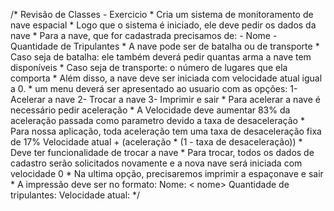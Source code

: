 /*
    Revisão de Classes - Exercicio
        * Cria um sistema de monitoramento de nave espacial 
        * Logo que o sistema é iniciado, ele deve pedir os dados da nave
        * Para a nave, que for cadastrada precisamos de: 
            - Nome
            - Quantidade de Tripulantes
        * A nave pode ser de batalha ou de transporte
        * Caso seja de batalha: ele também deverá pedir quantas arma a nave tem disponíveis
        * Caso seja de transporte: o número de lugares que ela comporta
        * Além disso, a nave deve ser iniciada com velocidade atual igual a 0.
        * um menu deverá ser apresentado ao usuario com as opções:
            1- Acelerar a nave
            2- Trocar a nave
            3- Imprimir e sair
        * Para acelerar a nave é necessário pedir aceleração
        * A Velocidade deve aumentar 83% da aceleração passada como parametro devido a taxa de desaceleração
        * Para nossa aplicação, toda aceleração tem uma taxa de desaceleração fixa de 17%
            Velocidade atual + (aceleração * (1 - taxa de desaceleração))
        * Deve ter funcionalidade de trocar a nave
        * Para trocar, todos os dados de cadastro serão solicitados novamente e a nova nave será iniciada com velocidade 0
        * Na ultima opção, precisaremos imprimir a espaçonave e sair
        * A impressão deve ser no formato:
            Nome: < nome>
            Quantidade de tripulantes: <quantidade>
            Velocidade atual: <velocidade atual>
*/